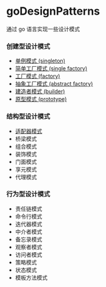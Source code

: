 # goDesignPatterns
通过 go 语言实现一些设计模式

### 创建型设计模式
 * [单例模式 (singleton)](/create_type/singleton/README.md)
 * [简单工厂模式 (single factory)](/create_type/single_factory/README.md)
 * [工厂模式 (factory)](/create_type/factory/README.md)
 * [抽象工厂模式 (abstract factory)](/create_type/abstract_factory/README.md)
 * [建造者模式 (builder)](/create_type/builder/README.md)
 * [原型模式 (prototype)](/create_type/prototype/README.md)

### 结构型设计模式
 * [适配器模式](/structured/adapter/README.md)
 * 桥梁模式
 * 组合模式
 * 装饰模式
 * 门面模式
 * 享元模式
 * 代理模式

### 行为型设计模式
 * 责任链模式
 * 命令行模式
 * 迭代器模式
 * 中介者模式
 * 备忘录模式
 * 观察者模式
 * 访问者模式
 * 策略模式
 * 状态模式
 * 模板方法模式
